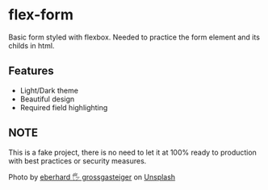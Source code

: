 # flex-form

Basic form styled with flexbox. Needed to practice the form element and its childs in html.

## Features

* Light/Dark theme
* Beautiful design
* Required field highlighting

## NOTE

This is a fake project, there is no need to let it at 100% ready to production with best practices or security measures.

Photo by [eberhard 🖐 grossgasteiger](https://unsplash.com/@eberhardgross?utm_content=creditCopyText&utm_medium=referral&utm_source=unsplash) on [Unsplash](https://unsplash.com/photos/selective-photograph-of-branches-with-flower-nJ7i1S0B_TI?utm_content=creditCopyText&utm_medium=referral&utm_source=unsplash)
